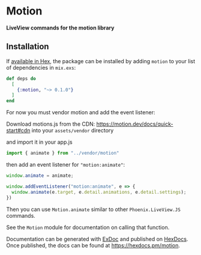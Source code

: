 # Motion

**LiveView commands for the motion library**

## Installation

If [available in Hex](https://hex.pm/docs/publish), the package can be installed
by adding `motion` to your list of dependencies in `mix.exs`:

```elixir
def deps do
  [
    {:motion, "~> 0.1.0"}
  ]
end
```

For now you must vendor motion and add the event listener:

Download motions.js from the CDN: https://motion.dev/docs/quick-start#cdn
into your `assets/vendor` directory

and import it in your app.js

```js
import { animate } from "../vendor/motion"
```

then add an event listener for `"motion:animate"`:

```js
window.animate = animate;

window.addEventListener("motion:animate", e => {
  window.animate(e.target, e.detail.animations, e.detail.settings);
})
```

Then you can use `Motion.animate` similar to other `Phoenix.LiveView.JS` commands.

See the `Motion` module for documentation on calling that function.

Documentation can be generated with [ExDoc](https://github.com/elixir-lang/ex_doc)
and published on [HexDocs](https://hexdocs.pm). Once published, the docs can
be found at <https://hexdocs.pm/motion>.
